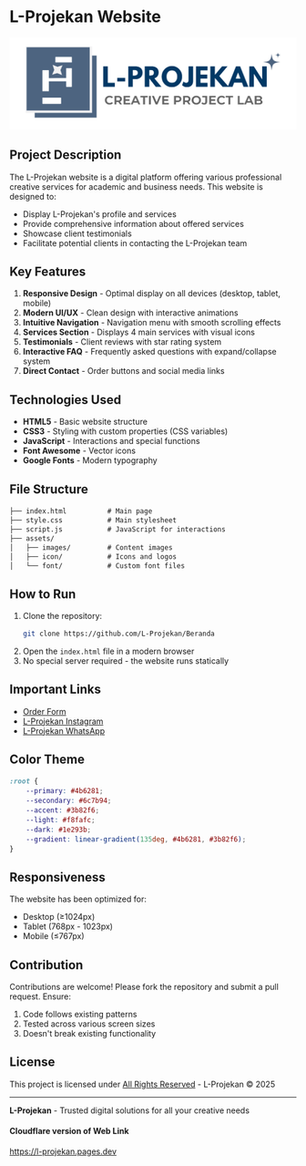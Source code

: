# L-Projekan Website

![L-Projekan Logo](assets/images/L1.png)

## Project Description
The L-Projekan website is a digital platform offering various professional creative services for academic and business needs. This website is designed to:
- Display L-Projekan's profile and services
- Provide comprehensive information about offered services
- Showcase client testimonials
- Facilitate potential clients in contacting the L-Projekan team

## Key Features
1. **Responsive Design** - Optimal display on all devices (desktop, tablet, mobile)
2. **Modern UI/UX** - Clean design with interactive animations
3. **Intuitive Navigation** - Navigation menu with smooth scrolling effects
4. **Services Section** - Displays 4 main services with visual icons
5. **Testimonials** - Client reviews with star rating system
6. **Interactive FAQ** - Frequently asked questions with expand/collapse system
7. **Direct Contact** - Order buttons and social media links

## Technologies Used
- **HTML5** - Basic website structure
- **CSS3** - Styling with custom properties (CSS variables)
- **JavaScript** - Interactions and special functions
- **Font Awesome** - Vector icons
- **Google Fonts** - Modern typography

## File Structure
```
├── index.html          # Main page
├── style.css           # Main stylesheet
├── script.js           # JavaScript for interactions
├── assets/
│   ├── images/         # Content images
│   ├── icon/           # Icons and logos
│   └── font/           # Custom font files
```

## How to Run
1. Clone the repository:
   ```bash
   git clone https://github.com/L-Projekan/Beranda
   ```
2. Open the `index.html` file in a modern browser
3. No special server required - the website runs statically

## Important Links
- [Order Form](https://docs.google.com/forms/d/e/1FAIpQLSfe1mAfNRUBI0cAYrbIZNv5T_iYGKSuMRAb1-9xaV-1YlEClg/viewform)
- [L-Projekan Instagram](https://instagram.com/lprojekan)
- [L-Projekan WhatsApp](https://wa.me/6285903794445)

## Color Theme
```css
:root {
    --primary: #4b6281;
    --secondary: #6c7b94;
    --accent: #3b82f6;
    --light: #f8fafc;
    --dark: #1e293b;
    --gradient: linear-gradient(135deg, #4b6281, #3b82f6);
}
```

## Responsiveness
The website has been optimized for:
- Desktop (≥1024px)
- Tablet (768px - 1023px)
- Mobile (≤767px)

## Contribution
Contributions are welcome! Please fork the repository and submit a pull request. Ensure:
1. Code follows existing patterns
2. Tested across various screen sizes
3. Doesn't break existing functionality

## License
This project is licensed under [All Rights Reserved](https://en.wikipedia.org/wiki/All_rights_reserved) - L-Projekan © 2025

---

**L-Projekan** - Trusted digital solutions for all your creative needs

#### Cloudflare version of Web Link
https://l-projekan.pages.dev
